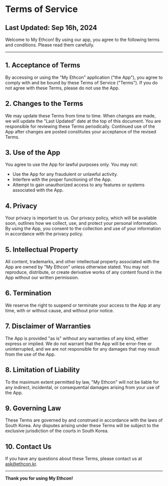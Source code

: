 # Terms of Service

## Last Updated: Sep 16h, 2024

Welcome to My Ethcon! By using our app, you agree to the following terms and conditions. Please read them carefully.

---

## 1. Acceptance of Terms

By accessing or using the "My Ethcon" application ("the App"), you agree to comply with and be bound by these Terms of Service ("Terms"). If you do not agree with these Terms, please do not use the App.

## 2. Changes to the Terms

We may update these Terms from time to time. When changes are made, we will update the "Last Updated" date at the top of this document. You are responsible for reviewing these Terms periodically. Continued use of the App after changes are posted constitutes your acceptance of the revised Terms.

## 3. Use of the App

You agree to use the App for lawful purposes only. You may not:

- Use the App for any fraudulent or unlawful activity.
- Interfere with the proper functioning of the App.
- Attempt to gain unauthorized access to any features or systems associated with the App.

## 4. Privacy

Your privacy is important to us. Our privacy policy, which will be available soon, outlines how we collect, use, and protect your personal information. By using the App, you consent to the collection and use of your information in accordance with the privacy policy.

## 5. Intellectual Property

All content, trademarks, and other intellectual property associated with the App are owned by "My Ethcon" unless otherwise stated. You may not reproduce, distribute, or create derivative works of any content found in the App without our written permission.

## 6. Termination

We reserve the right to suspend or terminate your access to the App at any time, with or without cause, and without prior notice.

## 7. Disclaimer of Warranties

The App is provided "as is" without any warranties of any kind, either express or implied. We do not warrant that the App will be error-free or uninterrupted, and we are not responsible for any damages that may result from the use of the App.

## 8. Limitation of Liability

To the maximum extent permitted by law, "My Ethcon" will not be liable for any indirect, incidental, or consequential damages arising from your use of the App.

## 9. Governing Law

These Terms are governed by and construed in accordance with the laws of South Korea. Any disputes arising under these Terms will be subject to the exclusive jurisdiction of the courts in South Korea.

## 10. Contact Us

If you have any questions about these Terms, please contact us at [ask@ethcon.kr](mailto:ask@ethcon.kr).

---

**Thank you for using My Ethcon!**
